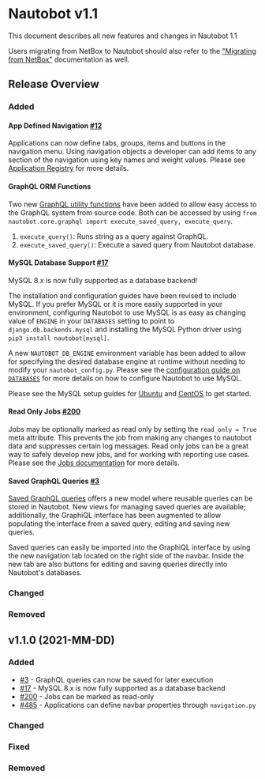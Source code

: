 # Nautobot v1.1

This document describes all new features and changes in Nautobot 1.1

Users migrating from NetBox to Nautobot should also refer to the ["Migrating from NetBox"](../installation/migrating-from-netbox.md) documentation as well.

## Release Overview

### Added

#### App Defined Navigation [#12](https://github.com/nautobot/nautobot/pull/485)

Applications can now define tabs, groups, items and buttons in the navigation menu. Using navigation objects a developer can add items to any section of the navigation using key names and weight values. Please see [Application Registry](../development/application-registry.md) for more details.

#### GraphQL ORM Functions

Two new [GraphQL utility functions](../plugins/development.md) have been added to allow easy access to the GraphQL system from source code. Both can be accessed by using `from nautobot.core.graphql import execute_saved_query, execute_query`.

1) `execute_query()`: Runs string as a query against GraphQL.
2) `execute_saved_query()`: Execute a saved query from Nautobot database.

#### MySQL Database Support [#17](https://github.com/nautobot/nautobot/issues/17)

MySQL 8.x is now fully supported as a database backend!

The installation and configuration guides have been revised to include MySQL. If you prefer MySQL or it is more easily supported in your environment, configuring Nautobot to use MySQL is as easy as changing value of `ENGINE` in your `DATABASES` setting to point to `django.db.backends.mysql` and installing the MySQL Python driver using `pip3 install nautobot[mysql]`.

A new `NAUTOBOT_DB_ENGINE` environment variable has been added to allow for specifying the desired database engine at runtime without needing to modify your `nautobot_config.py`. Please see the [configuration guide on `DATABASES`](../configuration/required-settings.md#databases) for more details on how to configure Nautobot to use MySQL.

Please see the MySQL setup guides for [Ubuntu](../installation/ubuntu.md#mysql-setup) and [CentOS](../installation/centos.md#mysql-setup) to get started.

#### Read Only Jobs [#200](https://github.com/nautobot/nautobot/issues/200)

Jobs may be optionally marked as read only by setting the `read_only = True` meta attribute. This prevents the job from making any changes to nautobot data and suppresses certain log messages. Read only jobs can be a great way to safely develop new jobs, and for working with reporting use cases. Please see the [Jobs documentation](../additional-features/jobs.md) for more details.

#### Saved GraphQL Queries [#3](https://github.com/nautobot/nautobot/issues/3)

[Saved GraphQL queries](../additional-features/graphql.md#saved-queries) offers a new model where reusable queries can be stored in Nautobot. New views for managing saved queries are available; additionally, the GraphiQL interface has been augmented to allow populating the interface from a saved query, editing and saving new queries.

Saved queries can easily be imported into the GraphiQL interface by using the new navigation tab located on the right side of the navbar. Inside the new tab are also buttons for editing and saving queries directly into Nautobot's databases.

### Changed

### Removed

## v1.1.0 (2021-MM-DD)

### Added

- [#3](https://github.com/nautobot/nautobot/issues/3) - GraphQL queries can now be saved for later execution
- [#17](https://github.com/nautobot/nautobot/issues/17) - MySQL 8.x is now fully supported as a database backend
- [#200](https://github.com/nautobot/nautobot/issues/200) - Jobs can be marked as read-only
- [#485](https://github.com/nautobot/nautobot/pulls/485) - Applications can define navbar properties through `navigation.py`

### Changed

### Fixed

### Removed
